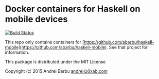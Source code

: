 # Docker containers for Haskell on mobile devices

[![Build Status](http://circleci-badges-max.herokuapp.com/img/abarbu/haskell-mobile-containers/master?token=938627491b7406ee0b301d21d60eccb2260c43fd)](https://circleci.com/gh/abarbu/haskell-mobile/tree/master)


This repo only contains containers for
[https://github.com/abarbu/haskell-mobile](https://github.com/abarbu/haskell-mobile). See
that project for information.

This package is distributed under the MIT License

Copyright (c) 2015 Andrei Barbu <andrei@0xab.com>
